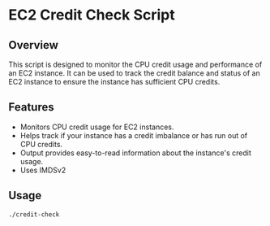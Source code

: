 # EC2 Credit Check Script

## Overview

This script is designed to monitor the CPU credit usage and performance of an EC2 instance. It can be used to track the credit balance and status of an EC2 instance to ensure the instance has sufficient CPU credits.

## Features

- Monitors CPU credit usage for EC2 instances.
- Helps track if your instance has a credit imbalance or has run out of CPU credits.
- Output provides easy-to-read information about the instance's credit usage.
- Uses IMDSv2

## Usage

```bash
./credit-check
```
